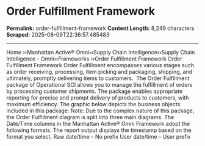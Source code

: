 # Order Fulfillment Framework

**Permalink:** order-fulfillment-framework
**Content Length:** 8,249 characters
**Scraped:** 2025-08-09T22:36:57.485483

---

Home &rsaquo;&rsaquo;Manhattan Active® Omni&rsaquo;&rsaquo;Supply Chain Intelligence&rsaquo;&rsaquo;Supply Chain Intelligence - Omni&rsaquo;&rsaquo;Frameworks ››Order Fulfillment Framework Order Fulfillment Framework Order Fulfillment encompasses various stages such as order receiving, processing, item picking and packaging, shipping, and ultimately, promptly delivering items to customers.&nbsp; The Order Fulfillment package of Operational SCI allows you to manage the fulfillment of orders by processing customer shipments. The package enables appropriate reporting for precise and prompt delivery of products to customers, with maximum efficiency.&nbsp;The graphic below depicts the business objects included in this package: Note: Due to the complex nature of this package, the Order Fulfillment diagram is split into three main diagrams. The Date/Time columns in the Manhattan Active&reg; Omni Framework adopt the following formats. The report output displays the timestamp based on the format you select. Raw date/time &ndash; No prefix User date/time &ndash; User prefix &nbsp; &nbsp; &nbsp; &nbsp; &nbsp;
